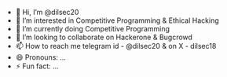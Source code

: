 - 👋 Hi, I’m @dilsec20
- 👀 I’m interested in Competitive Programming & Ethical Hacking 
- 🌱 I’m currently doing Competitive Programming 
- 💞️ I’m looking to collaborate on Hackerone & Bugcrowd
- 📫 How to reach me telegram id - @dilsec20 & on X - dilsec18
- 😄 Pronouns: ...
- ⚡ Fun fact: ...

<!---
dilsec20/dilsec20 is a ✨ special ✨ repository because its `README.md` (this file) appears on your GitHub profile.
You can click the Preview link to take a look at your changes.
--->
